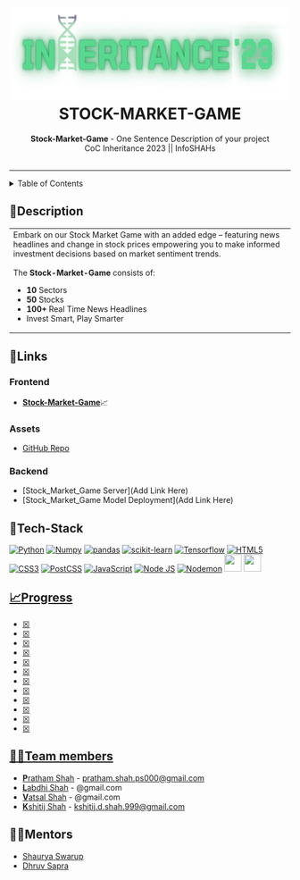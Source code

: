 <h1 align="center">
  <a href="https://github.com/CommunityOfCoders/Inheritance-2023">
    <img src="./Untitled.png" alt="CoC Inheritance 2023" width="500" height="166">
  </a>
  <br>
  STOCK-MARKET-GAME
</h1>

<div align="center">
   <strong>Stock-Market-Game</strong> - One Sentence Description of your project<br>
  CoC Inheritance 2023 || InfoSHAHs <br> <br>
</div>
<hr>

<details>
<summary>Table of Contents</summary>

- [Description](#description)
- [Links](#links)
- [Tech Stack](#tech-stack)
- [Progress](#progress)
- [Future Scope](#future-scope)
- [Applications](#applications)
- [Project Setup](#project-setup)
- [Usage](#usage)
- [Team Members](#team-members)
- [Mentors](#mentors)
- [Screenshots](#screenshots)
</details>

## 📝Description
  <table>
  <tr>
    <td>
Embark on our Stock Market Game with an added edge – featuring news headlines and change in stock prices empowering you to make informed investment decisions based on market sentiment trends.
<br><br>
      The <strong>Stock-Market-Game</strong> consists of:
      <ul>
<li> <b>10</b> Sectors
<li> <b>50</b> Stocks
<li> <b>100+</b> Real Time News Headlines
<li> Invest Smart, Play Smarter
      </ul>
    </td>
  </tr>
  </table>

  ## 🔗Links

### Frontend
- [**Stock-Market-Game**]()📈

### Assets
- [GitHub Repo](https://github.com/kshitijdshah99/Inheritance-Stock_Market_Game)

### Backend
- [Stock_Market_Game Server](Add Link Here)
- [Stock_Market_Game Model Deployment](Add Link Here)

## 🤖Tech-Stack
<a href="https://www.python.org/" title="Python"><img src="https://github.com/get-icon/geticon/raw/master/icons/python.svg" alt="Python" width="31px" height="31px"></a>
<a href="https://numpy.org/" title="Numpy"><img src="https://github.com/get-icon/geticon/blob/master/icons/numpy-icon.svg" alt="Numpy" width="31px" height="31px"></a>
<a href="https://pandas.pydata.org/" title="pandas"><img src="https://github.com/get-icon/geticon/raw/master/icons/pandas-icon.svg" alt="pandas" width="31px" height="31px"></a>
<a href="https://scikit-learn.org/stable/" title="scikit-learn"><img src="https://scikit-learn.org/stable/_static/scikit-learn-logo-small.png" alt="scikit-learn" width="71px" height="31px"></a>
<a href="https://www.tensorflow.org/" title="Tensorflow"><img src="https://github.com/get-icon/geticon/raw/master/icons/tensorflow.svg" alt="Tensorflow" width="31px" height="31px"></a>
<a href="https://www.w3.org/TR/html5/" title="HTML5"><img src="https://github.com/get-icon/geticon/raw/master/icons/html-5.svg" alt="HTML5" width="31px" height="31px"></a>
<a href="https://www.w3.org/TR/CSS/" title="CSS3"><img src="https://github.com/get-icon/geticon/raw/master/icons/css-3.svg" alt="CSS3" width="31px" height="31px"></a>
<a href="https://postcss.org/" title="PostCSS"><img src="https://github.com/get-icon/geticon/blob/master/icons/postcss.svg" alt="PostCSS" width="31px" height="31px"></a>
<a href="https://developer.mozilla.org/en-US/docs/Web/JavaScript" title="JavaScript"><img src="https://github.com/get-icon/geticon/raw/master/icons/javascript.svg" alt="JavaScript" width="31px" height="31px"></a>
<a href="https://nodejs.org/en/" title="Node JS"><img src="https://github.com/get-icon/geticon/blob/master/icons/nodejs-icon.svg" alt="Node JS" width="31px" height="31px"></a>
<a href="https://nodemon.io/" title="Nodemon"><img src="https://github.com/get-icon/geticon/blob/master/icons/nodemon.svg" alt="Nodemon" width="31px" height="31px"></a>
<a href="https://reactjs.org/" title="React"><img src="https://github.com/get-icon/geticon/raw/master/icons/react.svg" alt="" width="31px" height="31px"></a>
<a href="https://expressjs.com/" title="Express"><img src="https://github.com/get-icon/geticon/raw/master/icons/express.svg" alt="" width="31px" height="31px"></a>
<a href="postman">
<a href="fastapi">
## 📈Progress

- [x] 
- [x] 
- [x] 
- [x] 
- [x] 
- [x] 
- [x] 
- [x]
- [x] 
- [x] 
- [x] 
- [x] 

## 👩‍💻Team members

- [**P**ratham Shah](https://github.com/prathamcoders) - pratham.shah.ps000@gmail.com
- [**L**abdhi Shah](https://github.com/) - @gmail.com
- [**V**atsal Shah](https://github.com/VSCODER00) - @gmail.com
- [**K**shitij Shah](https://github.com/kshitijdshah99) - kshitij.d.shah.999@gmail.com

## 👨‍🏫Mentors

- [Shaurya Swarup](https://github.com/)
- [Dhruv Sapra](https://github.com/)

